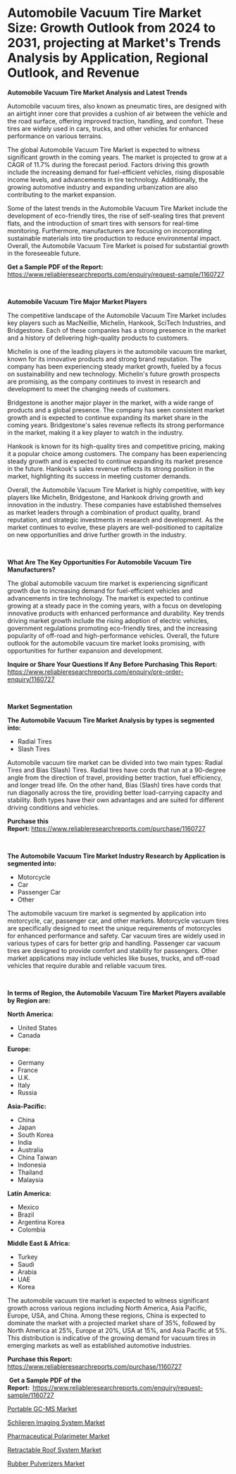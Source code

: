 <p><h1>Automobile Vacuum Tire Market Size: Growth Outlook from 2024 to 2031, projecting at Market's Trends Analysis by Application, Regional Outlook, and Revenue</h1></p><p><strong>Automobile Vacuum Tire Market Analysis and Latest Trends</strong></p>
<p><p>Automobile vacuum tires, also known as pneumatic tires, are designed with an airtight inner core that provides a cushion of air between the vehicle and the road surface, offering improved traction, handling, and comfort. These tires are widely used in cars, trucks, and other vehicles for enhanced performance on various terrains.</p><p>The global Automobile Vacuum Tire Market is expected to witness significant growth in the coming years. The market is projected to grow at a CAGR of 11.7% during the forecast period. Factors driving this growth include the increasing demand for fuel-efficient vehicles, rising disposable income levels, and advancements in tire technology. Additionally, the growing automotive industry and expanding urbanization are also contributing to the market expansion.</p><p>Some of the latest trends in the Automobile Vacuum Tire Market include the development of eco-friendly tires, the rise of self-sealing tires that prevent flats, and the introduction of smart tires with sensors for real-time monitoring. Furthermore, manufacturers are focusing on incorporating sustainable materials into tire production to reduce environmental impact. Overall, the Automobile Vacuum Tire Market is poised for substantial growth in the foreseeable future.</p></p>
<p><strong>Get a Sample PDF of the Report:&nbsp;</strong> <a href="https://www.reliableresearchreports.com/enquiry/request-sample/1160727">https://www.reliableresearchreports.com/enquiry/request-sample/1160727</a></p>
<p>&nbsp;</p>
<p><strong>Automobile Vacuum Tire Major Market Players</strong></p>
<p><p>The competitive landscape of the Automobile Vacuum Tire Market includes key players such as MacNeillie, Michelin, Hankook, SciTech Industries, and Bridgestone. Each of these companies has a strong presence in the market and a history of delivering high-quality products to customers.</p><p>Michelin is one of the leading players in the automobile vacuum tire market, known for its innovative products and strong brand reputation. The company has been experiencing steady market growth, fueled by a focus on sustainability and new technology. Michelin's future growth prospects are promising, as the company continues to invest in research and development to meet the changing needs of customers.</p><p>Bridgestone is another major player in the market, with a wide range of products and a global presence. The company has seen consistent market growth and is expected to continue expanding its market share in the coming years. Bridgestone's sales revenue reflects its strong performance in the market, making it a key player to watch in the industry.</p><p>Hankook is known for its high-quality tires and competitive pricing, making it a popular choice among customers. The company has been experiencing steady growth and is expected to continue expanding its market presence in the future. Hankook's sales revenue reflects its strong position in the market, highlighting its success in meeting customer demands.</p><p>Overall, the Automobile Vacuum Tire Market is highly competitive, with key players like Michelin, Bridgestone, and Hankook driving growth and innovation in the industry. These companies have established themselves as market leaders through a combination of product quality, brand reputation, and strategic investments in research and development. As the market continues to evolve, these players are well-positioned to capitalize on new opportunities and drive further growth in the industry.</p></p>
<p>&nbsp;</p>
<p><strong>What Are The Key Opportunities For Automobile Vacuum Tire Manufacturers?</strong></p>
<p><p>The global automobile vacuum tire market is experiencing significant growth due to increasing demand for fuel-efficient vehicles and advancements in tire technology. The market is expected to continue growing at a steady pace in the coming years, with a focus on developing innovative products with enhanced performance and durability. Key trends driving market growth include the rising adoption of electric vehicles, government regulations promoting eco-friendly tires, and the increasing popularity of off-road and high-performance vehicles. Overall, the future outlook for the automobile vacuum tire market looks promising, with opportunities for further expansion and development.</p></p>
<p><strong>Inquire or Share Your Questions If Any Before Purchasing This Report:</strong> <a href="https://www.reliableresearchreports.com/enquiry/pre-order-enquiry/1160727">https://www.reliableresearchreports.com/enquiry/pre-order-enquiry/1160727</a></p>
<p>&nbsp;</p>
<p><strong>Market Segmentation</strong></p>
<p><strong>The Automobile Vacuum Tire Market Analysis by types is segmented into:</strong></p>
<p><ul><li>Radial Tires</li><li>Slash Tires</li></ul></p>
<p><p>Automobile vacuum tire market can be divided into two main types: Radial Tires and Bias (Slash) Tires. Radial tires have cords that run at a 90-degree angle from the direction of travel, providing better traction, fuel efficiency, and longer tread life. On the other hand, Bias (Slash) tires have cords that run diagonally across the tire, providing better load-carrying capacity and stability. Both types have their own advantages and are suited for different driving conditions and vehicles.</p></p>
<p><strong>Purchase this Report:&nbsp;</strong><a href="https://www.reliableresearchreports.com/purchase/1160727">https://www.reliableresearchreports.com/purchase/1160727</a></p>
<p>&nbsp;</p>
<p><strong>The Automobile Vacuum Tire Market Industry Research by Application is segmented into:</strong></p>
<p><ul><li>Motorcycle</li><li>Car</li><li>Passenger Car</li><li>Other</li></ul></p>
<p><p>The automobile vacuum tire market is segmented by application into motorcycle, car, passenger car, and other markets. Motorcycle vacuum tires are specifically designed to meet the unique requirements of motorcycles for enhanced performance and safety. Car vacuum tires are widely used in various types of cars for better grip and handling. Passenger car vacuum tires are designed to provide comfort and stability for passengers. Other market applications may include vehicles like buses, trucks, and off-road vehicles that require durable and reliable vacuum tires.</p></p>
<p>&nbsp;</p>
<p><strong>In terms of Region, the Automobile Vacuum Tire Market Players available by Region are:</strong></p>
<p>
    <p> <strong> North America: </strong>
        <ul>
            <li>United States</li>
            <li>Canada</li>
        </ul>
        </p> 
    <p> <strong> Europe: </strong>
        <ul>
            <li>Germany</li>
            <li>France</li>
            <li>U.K.</li>
            <li>Italy</li>
            <li>Russia</li>
        </ul>
        </p> 
    <p> <strong> Asia-Pacific: </strong>
        <ul>
            <li>China</li>
            <li>Japan</li>
            <li>South Korea</li>
            <li>India</li>
            <li>Australia</li>
            <li>China Taiwan</li>
            <li>Indonesia</li>
            <li>Thailand</li>
            <li>Malaysia</li>
        </ul>
        </p> 
    <p> <strong> Latin America: </strong>
        <ul>
            <li>Mexico</li>
            <li>Brazil</li>
            <li>Argentina Korea</li>
            <li>Colombia</li>
        </ul>
        </p> 
    <p> <strong> Middle East & Africa: </strong>
        <ul>
            <li>Turkey</li>
            <li>Saudi</li>
            <li>Arabia</li>
            <li>UAE</li>
            <li>Korea</li>
        </ul>
    </p>
    </p>
<p><p>The automobile vacuum tire market is expected to witness significant growth across various regions including North America, Asia Pacific, Europe, USA, and China. Among these regions, China is expected to dominate the market with a projected market share of 35%, followed by North America at 25%, Europe at 20%, USA at 15%, and Asia Pacific at 5%. This distribution is indicative of the growing demand for vacuum tires in emerging markets as well as established automotive industries.</p></p>
<p><strong>Purchase this Report: </strong><a href="https://www.reliableresearchreports.com/purchase/1160727">https://www.reliableresearchreports.com/purchase/1160727</a></p>
<p>&nbsp;<strong>Get a Sample PDF of the Report:&nbsp;&nbsp;</strong><a href="https://www.reliableresearchreports.com/enquiry/request-sample/1160727">https://www.reliableresearchreports.com/enquiry/request-sample/1160727</a></p>
<p><strong></strong></p>
<p><p><a href="https://github.com/rahu1502/Market-Research-Report-List-2/blob/main/portable-gc-ms-market.md">Portable GC-MS Market</a></p><p><a href="https://medium.com/p/53736f2425c9/edit">Schlieren Imaging System Market</a></p><p><a href="https://medium.com/p/03d930b24e66/edit">Pharmaceutical Polarimeter Market</a></p><p><a href="https://medium.com/p/938556983bbe/edit">Retractable Roof System Market</a></p><p><a href="https://github.com/santosh758595/Market-Research-Report-List-3/blob/main/rubber-pulverizers-market.md">Rubber Pulverizers Market</a></p></p>